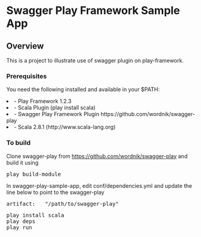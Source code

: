 # Swagger Play Framework Sample App

## Overview
This is a project to illustrate use of swagger plugin on play-framework.


### Prerequisites
You need the following installed and available in your $PATH:

<li>- Play Framework 1.2.3

<li>- Scala Plugin (play install scala)
	
<li>- Swagger Play Framework Plugin https://github.com/wordnik/swagger-play

<li>- Scala 2.8.1  (http://www.scala-lang.org)

### To build
Clone swagger-play from https://github.com/wordnik/swagger-play and build it using
<pre>
play build-module
</pre>

In swagger-play-sample-app, edit conf/dependencies.yml and update the line below to point to the swagger-play
<pre>
artifact:   "/path/to/swagger-play"
</pre>

<pre>
play install scala
play deps
play run
</pre>

